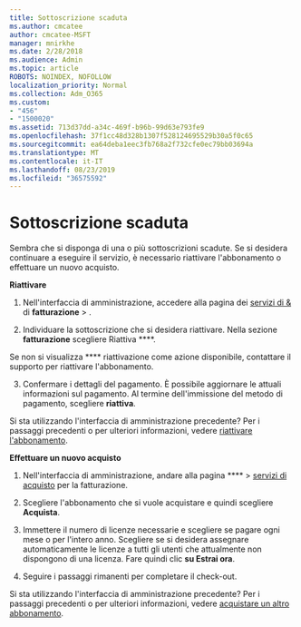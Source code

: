 ```yaml
---
title: Sottoscrizione scaduta
ms.author: cmcatee
author: cmcatee-MSFT
manager: mnirkhe
ms.date: 2/28/2018
ms.audience: Admin
ms.topic: article
ROBOTS: NOINDEX, NOFOLLOW
localization_priority: Normal
ms.collection: Adm_O365
ms.custom:
- "456"
- "1500020"
ms.assetid: 713d37dd-a34c-469f-b96b-99d63e793fe9
ms.openlocfilehash: 37f1cc48d328b1307f528124695529b30a5f0c65
ms.sourcegitcommit: ea64deba1eec3fb768a2f732cfe0ec79bb03694a
ms.translationtype: MT
ms.contentlocale: it-IT
ms.lasthandoff: 08/23/2019
ms.locfileid: "36575592"
---
```

# <a name="expired-subscription"></a>Sottoscrizione scaduta

Sembra che si disponga di una o più sottoscrizioni scadute. Se si desidera continuare a eseguire il servizio, è necessario riattivare l'abbonamento o effettuare un nuovo acquisto.
  
**Riattivare**
  
1. Nell'interfaccia di amministrazione, accedere alla pagina dei [servizi di &](https://go.microsoft.com/fwlink/p/?linkid=842054) di **fatturazione** \> .

2. Individuare la sottoscrizione che si desidera riattivare. Nella sezione **fatturazione** scegliere Riattiva ****.

Se non si visualizza **** riattivazione come azione disponibile, contattare il supporto per riattivare l'abbonamento.

3. Confermare i dettagli del pagamento. È possibile aggiornare le attuali informazioni sul pagamento. Al termine dell'immissione del metodo di pagamento, scegliere **riattiva**.

Si sta utilizzando l'interfaccia di amministrazione precedente? Per i passaggi precedenti o per ulteriori informazioni, vedere [riattivare l'abbonamento](https://docs.microsoft.com/office365/admin/subscriptions-and-billing/reactivate-your-subscription).

**Effettuare un nuovo acquisto**
  
1. Nell'interfaccia di amministrazione, andare alla pagina **** \> [servizi di acquisto](https://go.microsoft.com/fwlink/p/?linkid=868433) per la fatturazione.

2. Scegliere l'abbonamento che si vuole acquistare e quindi scegliere **Acquista**.

3. Immettere il numero di licenze necessarie e scegliere se pagare ogni mese o per l'intero anno. Scegliere se si desidera assegnare automaticamente le licenze a tutti gli utenti che attualmente non dispongono di una licenza. Fare quindi clic **su Estrai ora**.

4. Seguire i passaggi rimanenti per completare il check-out.

Si sta utilizzando l'interfaccia di amministrazione precedente? Per i passaggi precedenti o per ulteriori informazioni, vedere [acquistare un altro abbonamento](https://docs.microsoft.com/office365/admin/subscriptions-and-billing/buy-another-subscription).
